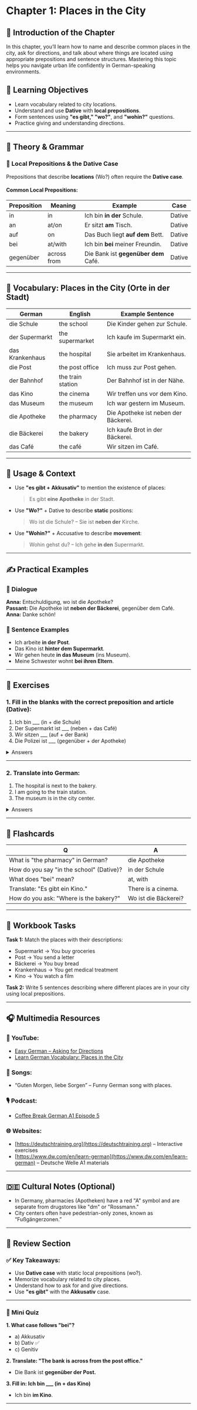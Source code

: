 # Chapter 1: Places in the City

## 📝 Introduction of the Chapter
In this chapter, you’ll learn how to name and describe common places in the city, ask for directions, and talk about where things are located using appropriate prepositions and sentence structures. Mastering this topic helps you navigate urban life confidently in German-speaking environments.

## 🎯 Learning Objectives

- Learn vocabulary related to city locations.
- Understand and use **Dative** with **local prepositions**.
- Form sentences using **"es gibt," "wo?"**, and **"wohin?"** questions.
- Practice giving and understanding directions.

---

## 🧠 Theory & Grammar

### 📍 Local Prepositions & the Dative Case

Prepositions that describe **locations** (Wo?) often require the **Dative case**.

#### Common Local Prepositions:
| Preposition | Meaning   | Example                         | Case    |
|-------------|------------|----------------------------------|---------|
| in          | in         | Ich bin **in der** Schule.       | Dative  |
| an          | at/on      | Er sitzt **am** Tisch.           | Dative  |
| auf         | on         | Das Buch liegt **auf dem** Bett. | Dative  |
| bei         | at/with    | Ich bin **bei** meiner Freundin. | Dative  |
| gegenüber   | across from| Die Bank ist **gegenüber dem** Café. | Dative |

---

## 📘 Vocabulary: Places in the City (Orte in der Stadt)

| German             | English           | Example Sentence                                           |
|--------------------|-------------------|------------------------------------------------------------|
| die Schule         | the school        | Die Kinder gehen zur Schule.                              |
| der Supermarkt     | the supermarket   | Ich kaufe im Supermarkt ein.                              |
| das Krankenhaus    | the hospital      | Sie arbeitet im Krankenhaus.                              |
| die Post           | the post office   | Ich muss zur Post gehen.                                  |
| der Bahnhof        | the train station | Der Bahnhof ist in der Nähe.                              |
| das Kino           | the cinema        | Wir treffen uns vor dem Kino.                             |
| das Museum         | the museum        | Ich war gestern im Museum.                                |
| die Apotheke       | the pharmacy      | Die Apotheke ist neben der Bäckerei.                      |
| die Bäckerei       | the bakery        | Ich kaufe Brot in der Bäckerei.                           |
| das Café           | the café          | Wir sitzen im Café.                                       |

---

## 💬 Usage & Context

- Use **"es gibt + Akkusativ"** to mention the existence of places:  
  > Es gibt **eine Apotheke** in der Stadt.  
- Use **"Wo?"** + Dative to describe **static** positions:  
  > Wo ist die Schule? – Sie ist **neben der** Kirche.  
- Use **"Wohin?"** + Accusative to describe **movement**:  
  > Wohin gehst du? – Ich gehe **in den** Supermarkt.

---

## ✍️ Practical Examples

### 👥 Dialogue

**Anna:** Entschuldigung, wo ist die Apotheke?  
**Passant:** Die Apotheke ist **neben der Bäckerei**, gegenüber dem Café.  
**Anna:** Danke schön!  

### 📝 Sentence Examples

- Ich arbeite **in der Post**.  
- Das Kino ist **hinter dem Supermarkt**.  
- Wir gehen heute **in das Museum** (ins Museum).  
- Meine Schwester wohnt **bei ihren Eltern**.

---

## 🧪 Exercises

### 1. Fill in the blanks with the correct preposition and article (Dative):

1. Ich bin ___ (in + die Schule)  
2. Der Supermarkt ist ___ (neben + das Café)  
3. Wir sitzen ___ (auf + der Bank)  
4. Die Polizei ist ___ (gegenüber + der Apotheke)

<details>
<summary>Answers</summary>

1. in der Schule  
2. neben dem Café  
3. auf der Bank  
4. gegenüber der Apotheke

</details>

---

### 2. Translate into German:

1. The hospital is next to the bakery.  
2. I am going to the train station.  
3. The museum is in the city center.

<details>
<summary>Answers</summary>

1. Das Krankenhaus ist neben der Bäckerei.  
2. Ich gehe zum Bahnhof.  
3. Das Museum ist im Stadtzentrum.

</details>

---

## 🎴 Flashcards

| Q | A |
|--|--|
| What is "the pharmacy" in German? | die Apotheke |
| How do you say "in the school" (Dative)? | in der Schule |
| What does "bei" mean? | at, with |
| Translate: "Es gibt ein Kino." | There is a cinema. |
| How do you ask: "Where is the bakery?" | Wo ist die Bäckerei? |

---

## 🧾 Workbook Tasks

**Task 1:** Match the places with their descriptions:

- Supermarkt → You buy groceries  
- Post → You send a letter  
- Bäckerei → You buy bread  
- Krankenhaus → You get medical treatment  
- Kino → You watch a film

**Task 2:** Write 5 sentences describing where different places are in your city using local prepositions.

---

## 🎧 Multimedia Resources

### 🎥 YouTube:
- [Easy German – Asking for Directions](https://www.youtube.com/watch?v=IuR4n8gkDmI)
- [Learn German Vocabulary: Places in the City](https://www.youtube.com/watch?v=WmZyxRVlghc)

### 🎵 Songs:
- “Guten Morgen, liebe Sorgen” – Funny German song with places.

### 🎙️ Podcast:
- [Coffee Break German A1 Episode 5](https://coffeebreaklanguages.com/)

### 🌐 Websites:
- [https://deutschtraining.org](https://deutschtraining.org) – Interactive exercises
- [https://www.dw.com/en/learn-german](https://www.dw.com/en/learn-german) – Deutsche Welle A1 materials

---

## 🇩🇪 Cultural Notes (Optional)

- In Germany, pharmacies (Apotheken) have a red "A" symbol and are separate from drugstores like "dm" or "Rossmann."
- City centers often have pedestrian-only zones, known as “Fußgängerzonen.”

---

## 🧠 Review Section

### ✅ Key Takeaways:

- Use **Dative case** with static local prepositions (wo?).
- Memorize vocabulary related to city places.
- Understand how to ask for and give directions.
- Use **"es gibt"** with the **Akkusativ** case.

---

### 📝 Mini Quiz

**1. What case follows "bei"?**  
- a) Akkusativ  
- b) Dativ ✅  
- c) Genitiv

**2. Translate: "The bank is across from the post office."**  
- Die Bank ist **gegenüber der Post.**

**3. Fill in: Ich bin ___ (in + das Kino)**  
- Ich bin **im Kino**.

---

